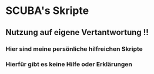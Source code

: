 # SCUBA's Skripte

## Nutzung auf eigene Vertantwortung !!

### Hier sind meine persönliche hilfreichen Skripte

### Hierfür gibt es keine Hilfe oder Erklärungen
